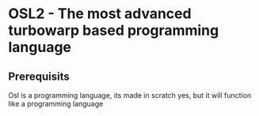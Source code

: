 # OSL2 - The most advanced turbowarp based programming language

## Prerequisits

Osl is a programming language, its made in scratch yes, but it will function like a programming language
